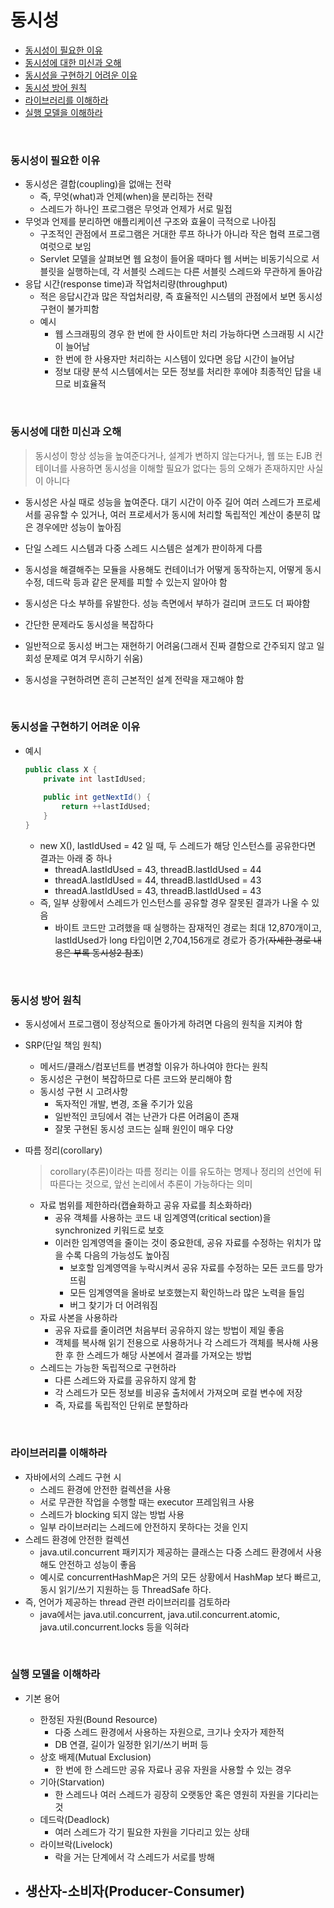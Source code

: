 # 동시성

- [동시성이 필요한 이유](#동시성이-필요한-이유)
- [동시성에 대한 미신과 오해](#동시성에-대한-미신과-오해)
- [동시성을 구현하기 어려운 이유](#동시성을-구현하기-어려운-이유)
- [동시성 방어 원칙](#동시성-방어-원칙)
- [라이브러리를 이해하라](#라이브러리를-이해하라)
- [실행 모델을 이해하라](#실행-모델을-이해하라)

<br>

### 동시성이 필요한 이유

- 동시성은 결합(coupling)을 없애는 전략
  - 즉, 무엇(what)과 언제(when)을 분리하는 전략
  - 스레드가 하나인 프로그램은 무엇과 언제가 서로 밀접
- 무엇과 언제를 분리하면 애플리케이션 구조와 효율이 극적으로 나아짐
  - 구조적인 관점에서 프로그램은 거대한 루프 하나가 아니라 작은 협력 프로그램 여럿으로 보임
  - Servlet 모델을 살펴보면 웹 요청이 들어올 때마다 웹 서버는 비동기식으로 서블릿을 실행하는데, 각 서블릿 스레드는 다른 서블릿 스레드와 무관하게 돌아감
- 응답 시간(response time)과 작업처리량(throughput)
  - 적은 응답시간과 많은 작업처리량, 즉 효율적인 시스템의 관점에서 보면 동시성 구현이 불가피함
  - 예시
    - 웹 스크래핑의 경우 한 번에 한 사이트만 처리 가능하다면 스크래핑 시 시간이 늘어남
    - 한 번에 한 사용자만 처리하는 시스템이 있다면 응답 시간이 늘어남
    - 정보 대량 분석 시스템에서는 모든 정보를 처리한 후에야 최종적인 답을 내므로 비효율적

<br>

### 동시성에 대한 미신과 오해

> 동시성이 항상 성능을 높여준다거나, 설계가 변하지 않는다거나, 웹 또는 EJB 컨테이너를 사용하면 동시성을 이해할 필요가 없다는 등의 오해가 존재하지만 사실이 아니다

- 동시성은 사실 때로 성능을 높여준다. 대기 시간이 아주 길어 여러 스레드가 프로세서를 공유할 수 있거나, 여러 프로세서가 동시에 처리할 독립적인 계산이 충분히 많은 경우에만 성능이 높아짐

- 단일 스레드 시스템과 다중 스레드 시스템은 설계가 판이하게 다름

- 동시성을 해결해주는 모듈을 사용해도 컨테이너가 어떻게 동작하는지, 어떻게 동시 수정, 데드락 등과 같은 문제를 피할 수 있는지 알아야 함
- 동시성은 다소 부하를 유발한다. 성능 측면에서 부하가 걸리며 코드도 더 짜야함
- 간단한 문제라도 동시성을 복잡하다
- 일반적으로 동시성 버그는 재현하기 어려움(그래서 진짜 결함으로 간주되지 않고 일회성 문제로 여겨 무시하기 쉬움)
- 동시성을 구현하려면 흔히 근본적인 설계 전략을 재고해야 함

<br>

### 동시성을 구현하기 어려운 이유

- 예시

  ```java
  public class X {
      private int lastIdUsed;
      
      public int getNextId() {
          return ++lastIdUsed;
      }
  }
  ```

  - new X(), lastIdUsed = 42 일 때, 두 스레드가 해당 인스턴스를 공유한다면 결과는 아래 중 하나
    - threadA.lastIdUsed = 43, threadB.lastIdUsed = 44
    - threadA.lastIdUsed = 44, threadB.lastIdUsed = 43
    - threadA.lastIdUsed = 43, threadB.lastIdUsed = 43
  - 즉, 일부 상황에서 스레드가 인스턴스를 공유할 경우 잘못된 결과가 나올 수 있음
    - 바이트 코드만 고려했을 때 실행하는 잠재적인 경로는 최대 12,870개이고, lastIdUsed가 long 타입이면 2,704,156개로 경로가 증가(~~자세한 경로 내용은 부록 동시성2 참조~~)

<br>

### 동시성 방어 원칙

- 동시성에서 프로그램이 정상적으로 돌아가게 하려면 다음의 원칙을 지켜야 함

- SRP(단일 책임 원칙)

  - 메서드/클래스/컴포넌트를 변경할 이유가 하나여야 한다는 원칙
  - 동시성은 구현이 복잡하므로 다른 코드와 분리해야 함
  - 동시성 구현 시 고려사항
    - 독자적인 개발, 변경, 조율 주기가 있음
    - 일반적인 코딩에서 겪는 난관가 다른 어려움이 존재
    - 잘못 구현된 동시성 코드는 실패 원인이 매우 다양

- 따름 정리(corollary)

  > corollary(추론)이라는 따름 정리는 이를 유도하는 명제나 정리의 선언에 뒤따른다는 것으로, 앞선 논리에서 추론이 가능하다는 의미

  - 자료 범위를 제한하라(캡슐화하고 공유 자료를 최소화하라)
    - 공유 객체를 사용하는 코드 내 임계영역(critical section)을 synchronized 키워드로 보호
    - 이러한 임계영역을 줄이는 것이 중요한데, 공유 자료를 수정하는 위치가 많을 수록 다음의 가능성도 높아짐
      - 보호할 임계영역을 누락시켜서 공유 자료를 수정하는 모든 코드를 망가뜨림
      - 모든 임계영역을 올바로 보호했는지 확인하느라 많은 노력을 들임
      - 버그 찾기가 더 어려워짐
  - 자료 사본을 사용하라
    - 공유 자료를 줄이려면 처음부터 공유하지 않는 방법이 제일 좋음
    - 객체를 복사해 읽기 전용으로 사용하거나 각 스레드가 객체를 복사해 사용한 후 한 스레드가 해당 사본에서 결과를 가져오는 방법
  - 스레드는 가능한 독립적으로 구현하라
    - 다른 스레드와 자료를 공유하지 않게 함
    - 각 스레드가 모든 정보를 비공유 출처에서 가져오며 로컬 변수에 저장
    - 즉, 자료를 독립적인 단위로 분할하라

<br>

### 라이브러리를 이해하라

- 자바에서의 스레드 구현 시
  - 스레드 환경에 안전한 컬렉션을 사용
  - 서로 무관한 작업을 수행할 때는 executor 프레임워크 사용
  - 스레드가 blocking 되지 않는 방법 사용
  - 일부 라이브러리는 스레드에 안전하지 못하다는 것을 인지
- 스레드 환경에 안전한 컬렉션
  - java.util.concurrent 패키지가 제공하는 클래스는 다중 스레드 환경에서 사용해도 안전하고 성능이 좋음
  - 예시로 concurrentHashMap은 거의 모든 상황에서 HashMap 보다 빠르고, 동시 읽기/쓰기 지원하는 등 ThreadSafe 하다.
- 즉, 언어가 제공하는 thread 관련 라이브러리를 검토하라
  - java에서는 java.util.concurrent, java.util.concurrent.atomic, java.util.concurrent.locks 등을 익혀라

<br>

### 실행 모델을 이해하라

- 기본 용어
  - 한정된 자원(Bound Resource)
    - 다중 스레드 환경에서 사용하는 자원으로, 크기나 숫자가 제한적
    - DB 연결, 길이가 일정한 읽기/쓰기 버퍼 등
  - 상호 배제(Mutual Exclusion)
    - 한 번에 한 스레드만 공유 자료나 공유 자원을 사용할 수 있는 경우
  - 기아(Starvation)
    - 한 스레드나 여러 스레드가 굉장히 오랫동안 혹은 영원히 자원을 기다리는 것
  - 데드락(Deadlock)
    - 여러 스레드가 각기 필요한 자원을 기다리고 있는 상태
  - 라이브락(Livelock)
    - 락을 거는 단계에서 각 스레드가 서로를 방해

- 생산자-소비자(Producer-Consumer)
  - 